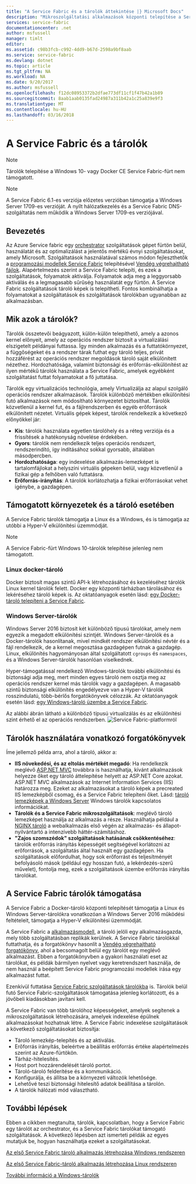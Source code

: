 ```yaml
---
title: "A Service Fabric és a tárolók áttekintése |} Microsoft Docs"
description: "Mikroszolgáltatási alkalmazások központi telepítése a Service Fabric és tárolók használatának áttekintése. Ez a cikk ismerteti, hogyan használható a tárolók áttekintése és a Service Fabric elérhető képességek."
services: service-fabric
documentationcenter: .net
author: msfussell
manager: timlt
editor: 
ms.assetid: c98b3fcb-c992-4dd9-b67d-2598a9bf8aab
ms.service: service-fabric
ms.devlang: dotnet
ms.topic: article
ms.tgt_pltfrm: NA
ms.workload: NA
ms.date: 9/20/2017
ms.author: msfussell
ms.openlocfilehash: f12dc08953372b2dfae773df11cf1f47b42a1b89
ms.sourcegitcommit: 8aab1aab0135fad24987a311b42a1c25a839e9f3
ms.translationtype: MT
ms.contentlocale: hu-HU
ms.lasthandoff: 03/16/2018
---
```

# <a name="service-fabric-and-containers"></a>A Service Fabric és a tárolók
> [!NOTE]
> Tárolók telepítése a Windows 10- vagy Docker CE Service Fabric-fürt nem támogatott. 
>   

> [!NOTE]
> A Service Fabric 6.1-es verziója előzetes verzióban támogatja a Windows Server 1709-es verzióját. A nyílt hálózatkezelés és a Service Fabric DNS-szolgáltatás nem működik a Windows Server 1709-es verziójával. 
> 

## <a name="introduction"></a>Bevezetés
Az Azure Service fabric egy [orchestrator](service-fabric-cluster-resource-manager-introduction.md) szolgáltatások gépet fürtön belül, használatát és az optimalizálást a jelentős mértékű évnyi szolgáltatásokat, amely Microsoft. Szolgáltatások használatával számos módon fejleszthetők a [programozási modellek Service Fabric](service-fabric-choose-framework.md) telepítésével [Vendég végrehajtható fájlok](service-fabric-guest-executables-introduction.md). Alapértelmezés szerint a Service Fabric telepíti, és ezek a szolgáltatások, folyamatok aktiválja. Folyamatok adja meg a leggyorsabb aktiválás és a legmagasabb sűrűség használatát egy fürtön. A Service Fabric szolgáltatások tároló képek is telepítheti. Fontos kombinálhatja a folyamatokat a szolgáltatások és szolgáltatások tárolókban ugyanabban az alkalmazásban.   

## <a name="what-are-containers"></a>Mik azok a tárolók?
Tárolók összetevői beágyazott, külön-külön telepíthető, amely a azonos kernel előnyeit, amely az operációs rendszer biztosít a virtualizálási elszigetelt példányai futtassa. Így minden alkalmazás és a futtatókörnyezet, a függőségeket és a rendszer tárak futhat egy tároló teljes, privát hozzáférést az operációs rendszer megoldások tároló saját elkülönített nézethez. Hordozhatósága, valamint biztonsági és erőforrás-elkülönítést az ilyen mértékű tárolók használata a Service Fabric, amelyek egyébként szolgáltatást futtat folyamatokat a fő juttatása.

Tárolók egy virtualizációs technológia, amely Virtualizálja az alapul szolgáló operációs rendszer alkalmazások. Tárolók különböző mértékben elkülönítési futó alkalmazások nem módosítható környezetet biztosíthat. Tárolók közvetlenül a kernel fut, és a fájlrendszerben és egyéb erőforrások elkülönített nézetet. Virtuális gépek képest, tárolók rendelkezik a következő előnyökkel jár:

* **Kis**: tárolók használata egyetlen tárolóhely és a réteg verziója és a frissítések a hatékonyság növelése érdekében.
* **Gyors**: tárolók nem rendelkezik teljes operációs rendszert, rendszerindító, így indításához sokkal gyorsabb, általában másodpercben.
* **Hordozhatósága**: egy indexelése alkalmazás-lemezképet is tartalomfájlokat a helyszíni virtuális gépeken belül, vagy közvetlenül a fizikai gép a felhőben való futtatásra.
* **Erőforrás-irányítás**: A tárolók korlátozhatja a fizikai erőforrásokat vehet igénybe, a gazdagépen.

## <a name="container-types-and-supported-environments"></a>Támogatott környezetek és a tároló esetében
A Service Fabric tárolók támogatja a Linux és a Windows, és is támogatja az utóbbi a Hyper-V elkülönítési üzemmódját. 

> [!NOTE]
> A Service Fabric-fürt Windows 10-tárolók telepítése jelenleg nem támogatott. 
> 

### <a name="docker-containers-on-linux"></a>Linux docker-tároló
Docker biztosít magas szintű API-k létrehozásához és kezeléséhez tárolók Linux kernel tárolók felett. Docker egy központi tárházban tárolásához és lekéréséhez tároló képek is.
Az oktatóanyagok esetén lásd: [egy Docker-tároló telepíteni a Service Fabric](service-fabric-get-started-containers-linux.md).

### <a name="windows-server-containers"></a>Windows Server-tárolók
Windows Server 2016 biztosít két különböző típusú tárolókat, amely nem egyezik a megadott elkülönítési szintjét. Windows Server-tárolók és a Docker-tárolók hasonlítanak, mivel mindkét rendszer elkülönítési névtér és a fájl rendelkezik, de a kernel megosztása gazdagépen futnak a gazdagép. Linux, elkülönítés hagyományosan által szolgáltatott `cgroups` és `namespaces`, és a Windows Server-tárolók hasonlóan viselkednek.

Hyper-támogatással rendelkező Windows-tárolók további elkülönítési és biztonsági adja meg, mert minden egyes tároló nem osztja meg az operációs rendszer kernel más tárolók vagy a gazdagépen. A magasabb szintű biztonsági elkülönítés engedélyezve van a Hyper-V tárolók rosszindulatú, több-bérlős forgatókönyvek célozzák.
Az oktatóanyagok esetén lásd: [egy Windows-tároló üzembe a Service Fabric](service-fabric-get-started-containers.md).

Az alábbi ábrán látható a különböző típusú virtualizálás és az elkülönítési szint érhető el az operációs rendszerben.
![Service Fabric-platformról][Image1]

## <a name="scenarios-for-using-containers"></a>Tárolók használatára vonatkozó forgatókönyvek
Íme jellemző példa arra, ahol a tároló, akkor a:

* **IIS növekedési, és az eltolás mértékét megadó**: Ha rendelkezik meglévő [ASP.NET MVC](https://www.asp.net/mvc) továbbra is használhatja, kívánt alkalmazások helyezze őket egy tároló áttelepítése helyett az ASP.NET Core azokat. ASP.NET MVC alkalmazások az Internet Information Services (IIS) határozza meg. Ezeket az alkalmazásokat a tároló képek a precreated IIS lemezképből csomag, és a Service Fabric telepíteni őket. Lásd: [tároló lemezképek a Windows Server](https://docs.microsoft.com/virtualization/windowscontainers/quick-start/quick-start-windows-server) Windows tárolók kapcsolatos információkat.
* **Tárolók és a Service Fabric mikroszolgáltatások**: meglévő tároló lemezképet használja az alkalmazás a része. Használhatja például a [NGINX tároló](https://hub.docker.com/_/nginx/) a webalkalmazás első végén az alkalmazás- és állapot-nyilvántartó a intenzívebb háttér-számításhoz.
* **"Zajos szomszédok" szolgáltatások hatásának csökkentéséhez**: tárolók erőforrás irányítás képességét segítségével korlátozni az erőforrások, a szolgáltatás által használt egy gazdagépen. Ha szolgáltatások előfordulhat, hogy sok erőforrást és teljesítményét befolyásoló mások (például egy hosszan futó, a lekérdezés-szerű művelet), fontolja meg, ezek a szolgáltatások üzembe erőforrás irányítás tárolókat.

## <a name="service-fabric-support-for-containers"></a>A Service Fabric tárolók támogatása
A Service Fabric a Docker-tároló központi telepítését támogatja a Linux és Windows Server-tárolókra vonatkozóan a Windows Server 2016 működési feltételeit, támogatja a Hyper-V elkülönítési üzemmódját. 

A Service Fabric a [alkalmazásmodell](service-fabric-application-model.md), a tároló jelöli egy alkalmazásgazda, mely több szolgáltatásban replikák kerülnek. A Service Fabric tárolókkal futtathatja, és a forgatókönyv hasonlít a [Vendég végrehajtható forgatókönyv](service-fabric-guest-executables-introduction.md), ahol a becsomagolt belül egy tárolót egy meglévő alkalmazást. Ebben a forgatókönyvben a gyakori használati eset az tárolókat, és példák bármilyen nyelvet vagy keretrendszert használja, de nem használ a beépített Service Fabric programozási modellek írása egy alkalmazást futtat.

Ezenkívül futtatása [Service Fabric szolgáltatások tárolókba](service-fabric-services-inside-containers.md) is. Tárolók belül futó Service Fabric-szolgáltatások támogatása jelenleg korlátozott, és a jövőbeli kiadásokban javítani kell.

A Service Fabric van több tárolóhoz képességeket, amelyek segítenek a mikroszolgáltatások létrehozására, amelyek indexelése épülnek alkalmazásokat hozhatnak létre. A Service Fabric indexelése szolgáltatások a következő szolgáltatásokat biztosítja:

* Tároló lemezkép-telepítés és az aktiválás.
* Erőforrás irányítás, beleértve a beállítás erőforrás értéke alapértelmezés szerint az Azure-fürtökön.
* Tárház-hitelesítés.
* Host port hozzárendelését tároló portot.
* Tároló-tároló felderítése és a kommunikáció.
* Konfigurálja, és állítsa be a környezeti változók lehetősége.
* Lehetővé teszi biztonsági hitelesítő adatok beállítása a tárolón.
* A tárolók hálózati mód választható.

## <a name="next-steps"></a>További lépések
Ebben a cikkben megtanulta, tárolók, kapcsolatban, hogy a Service Fabric egy tárolót az orchestrator, és a Service Fabric tárolókat támogató szolgáltatások. A következő lépésben azt ismerteti példák az egyes mutatjuk be, hogyan használhatja ezeket a szolgáltatásokat.

[Az első Service Fabric tároló alkalmazás létrehozása Windows rendszeren](service-fabric-get-started-containers.md)

[Az első Service Fabric-tároló alkalmazás létrehozása Linux rendszeren](service-fabric-get-started-containers-linux.md)

[További információ a Windows-tárolók](https://docs.microsoft.com/virtualization/windowscontainers/about/)

[Image1]: media/service-fabric-containers/Service-Fabric-Types-of-Isolation.png
